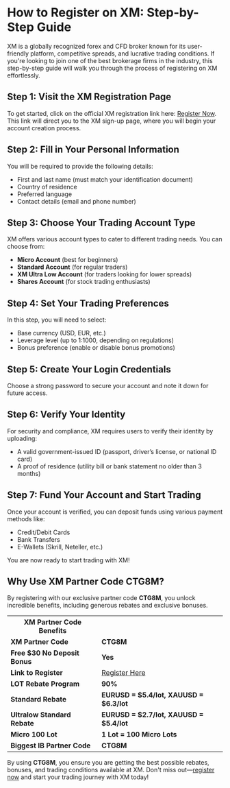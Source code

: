 <h1>How to Register on XM: Step-by-Step Guide</h1>
    <p>XM is a globally recognized forex and CFD broker known for its user-friendly platform, competitive spreads, and lucrative trading conditions. If you're looking to join one of the best brokerage firms in the industry, this step-by-step guide will walk you through the process of registering on XM effortlessly.</p>
    <h2>Step 1: Visit the XM Registration Page</h2>
    <p>To get started, click on the official XM registration link here: <a href="https://affs.click/gC5aB">Register Now</a>. This link will direct you to the XM sign-up page, where you will begin your account creation process.</p>
    <h2>Step 2: Fill in Your Personal Information</h2>
    <p>You will be required to provide the following details:</p>
    <ul>
        <li>First and last name (must match your identification document)</li>
        <li>Country of residence</li>
        <li>Preferred language</li>
        <li>Contact details (email and phone number)</li>
    </ul>
    <h2>Step 3: Choose Your Trading Account Type</h2>
    <p>XM offers various account types to cater to different trading needs. You can choose from:</p>
    <ul>
        <li><strong>Micro Account</strong> (best for beginners)</li>
        <li><strong>Standard Account</strong> (for regular traders)</li>
        <li><strong>XM Ultra Low Account</strong> (for traders looking for lower spreads)</li>
        <li><strong>Shares Account</strong> (for stock trading enthusiasts)</li>
    </ul>
    <h2>Step 4: Set Your Trading Preferences</h2>
    <p>In this step, you will need to select:</p>
    <ul>
        <li>Base currency (USD, EUR, etc.)</li>
        <li>Leverage level (up to 1:1000, depending on regulations)</li>
        <li>Bonus preference (enable or disable bonus promotions)</li>
    </ul>
    <h2>Step 5: Create Your Login Credentials</h2>
    <p>Choose a strong password to secure your account and note it down for future access.</p>
    <h2>Step 6: Verify Your Identity</h2>
    <p>For security and compliance, XM requires users to verify their identity by uploading:</p>
    <ul>
        <li>A valid government-issued ID (passport, driver’s license, or national ID card)</li>
        <li>A proof of residence (utility bill or bank statement no older than 3 months)</li>
    </ul>
    <h2>Step 7: Fund Your Account and Start Trading</h2>
    <p>Once your account is verified, you can deposit funds using various payment methods like:</p>
    <ul>
        <li>Credit/Debit Cards</li>
        <li>Bank Transfers</li>
        <li>E-Wallets (Skrill, Neteller, etc.)</li>
    </ul>
    <p>You are now ready to start trading with XM!</p>
    <h2>Why Use XM Partner Code CTG8M?</h2>
    <p>By registering with our exclusive partner code <strong>CTG8M</strong>, you unlock incredible benefits, including generous rebates and exclusive bonuses.</p>
    <table>
        <tr>
            <th>XM Partner Code Benefits</th>
            <th></th>
        </tr>
        <tr>
            <td><strong>XM Partner Code</strong></td>
            <td><strong>CTG8M</strong></td>
        </tr>
        <tr>
            <td><strong>Free $30 No Deposit Bonus</strong></td>
            <td><strong>Yes</strong></td>
        </tr>
        <tr>
            <td><strong>Link to Register</strong></td>
            <td><a href="https://affs.click/gC5aB">Register Here</a></td>
        </tr>
        <tr>
            <td><strong>LOT Rebate Program</strong></td>
            <td><strong>90%</strong></td>
        </tr>
        <tr>
            <td><strong>Standard Rebate</strong></td>
            <td><strong>EURUSD = $5.4/lot, XAUUSD = $6.3/lot</strong></td>
        </tr>
        <tr>
            <td><strong>Ultralow Standard Rebate</strong></td>
            <td><strong>EURUSD = $2.7/lot, XAUUSD = $5.4/lot</strong></td>
        </tr>
        <tr>
            <td><strong>Micro 100 Lot</strong></td>
            <td><strong>1 Lot = 100 Micro Lots</strong></td>
        </tr>
        <tr>
            <td><strong>Biggest IB Partner Code</strong></td>
            <td><strong>CTG8M</strong></td>
        </tr>
    </table>
    <p>By using <strong>CTG8M</strong>, you ensure you are getting the best possible rebates, bonuses, and trading conditions available at XM. Don't miss out—<a href="https://affs.click/gC5aB">register now</a> and start your trading journey with XM today!</p>
</body>
</html>
